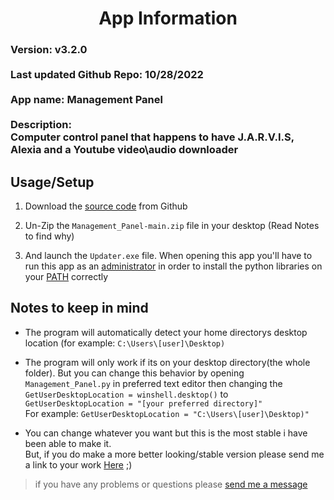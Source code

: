 


<h1 align="center">App Information</h1>

<h3>
Version: v3.2.0<br><br>
Last updated Github Repo: 10/28/2022<br><br>
App name: Management Panel<br><br>
Description:<br>Computer control panel that happens to have J.A.R.V.I.S, Alexia and a Youtube video\audio downloader
</h3>

## Usage/Setup

1. Download the [source code](https://github.com/HyperNylium/Management_Panel/archive/refs/heads/main.zip) from Github

2. Un-Zip the `Management_Panel-main.zip` file in your desktop (Read Notes to find why)

3. And launch the `Updater.exe` file. When opening this app you'll have to run this app as an [administrator](https://www.digitalcitizen.life/run-as-admin-windows-11/#ftoc-heading-5) in order to install the python libraries on your [PATH](https://www.maketecheasier.com/what-is-the-windows-path/) correctly

## Notes to keep in mind
- The program will automatically detect your home directorys desktop location (for example: `C:\Users\[user]\Desktop)`

- The program will only work if its on your desktop directory(the whole folder). But you can change this behavior by opening `Management_Panel.py` in preferred text editor then changing the<br>`GetUserDesktopLocation = winshell.desktop()` to `GetUserDesktopLocation = "[your preferred directory]"`<br>For example: `GetUserDesktopLocation = "C:\Users\[user]\Desktop)"`

- You can change whatever you want but this is the most stable i have been able to make it.<br>But, if you do make a more better looking/stable version please send me a link to your work [Here](http://www.hypernylium.com/en-en/customer-support/) ;)

> if you have any problems or questions please [send me a message](http://www.hypernylium.com/en-en/customer-support/)
